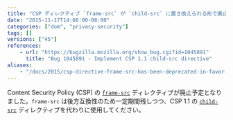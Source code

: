 ```yaml
---
title: "CSP ディレクティブ `frame-src` が `child-src` に置き換えられる形で廃止予定となりました"
date: "2015-11-17T14:08:00-08:00"
categories: ["dom", "privacy-security"]
tags: []
versions: ["45"]
references:
    - url: "https://bugzilla.mozilla.org/show_bug.cgi?id=1045891"
      title: "Bug 1045891 - Implement CSP 1.1 child-src directive"
aliases:
    - "/docs/2015/csp-directive-frame-src-has-been-deprecated-in-favor-of-child-src/"
---
```

Content Security Policy (CSP) の [`frame-src`](https://developer.mozilla.org/ja/docs/Web/Security/CSP/CSP_policy_directives#frame-src) ディレクティブが廃止予定となりました。`frame-src` は後方互換性のため一定期間残しつつ、CSP 1.1 の [`child-src`](https://developer.mozilla.org/ja/docs/Web/Security/CSP/CSP_policy_directives#child-src) ディレクティブを代わりに使用してください。
